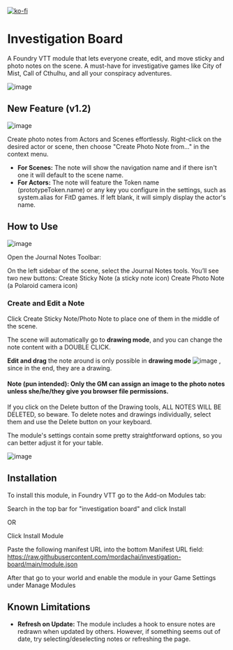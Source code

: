 [![ko-fi](https://ko-fi.com/img/githubbutton_sm.svg)](https://ko-fi.com/W7W01A1ZN1)

# Investigation Board

A Foundry VTT module that lets everyone create, edit, and move sticky and photo notes on the scene. A must-have for investigative games like City of Mist, Call of Cthulhu, and all your conspiracy adventures.

![image](https://github.com/user-attachments/assets/aa6ac7ea-6051-4c10-b88f-c4dcc8a3bd62)

## New Feature (v1.2)

![image](https://github.com/user-attachments/assets/c9205949-ff92-4afa-abc0-1380bd152b18)

Create photo notes from Actors and Scenes effortlessly. Right-click on the desired actor or scene, then choose "Create Photo Note from..." in the context menu.

- **For Scenes:** The note will show the navigation name and if there isn't one it will default to the scene name.
- **For Actors:** The note will feature the Token name (prototypeToken.name) or any key you configure in the settings, such as system.alias for FitD games. If left blank, it will simply display the actor's name.

## How to Use

![image](https://github.com/user-attachments/assets/c922e8d5-b168-4155-a5e3-229c06a54aa0)

Open the Journal Notes Toolbar:

On the left sidebar of the scene, select the Journal Notes tools.
You’ll see two new buttons:
Create Sticky Note (a sticky note icon)
Create Photo Note (a Polaroid camera icon)

### Create and Edit a Note

Click Create Sticky Note/Photo Note to place one of them in the middle of the scene.

The scene will automatically go to __drawing mode__, and you can change the note content with a DOUBLE CLICK.

__Edit and drag__ the note around is only possible in **drawing mode** ![image](https://github.com/user-attachments/assets/4b6ecb10-2ab4-4328-82fb-939bbcca1f91)
, since in the end, they are a drawing. 

#### **Note** (pun intended): Only the GM can assign an image to the photo notes unless she/he/they give you browser file permissions.

If you click on the Delete button of the Drawing tools, ALL NOTES WILL BE DELETED, so beware. To delete notes and drawings individually, select them and use the Delete button on your keyboard.

The module's settings contain some pretty straightforward options, so you can better adjust it for your table. 

![image](https://github.com/user-attachments/assets/47a642e8-ee5f-4d8a-89cf-c670e84276c2)


## Installation

To install this module, in Foundry VTT go to the Add-on Modules tab:

Search in the top bar for "investigation board" and click Install

OR

Click Install Module

Paste the following manifest URL into the bottom Manifest URL field: https://raw.githubusercontent.com/mordachai/investigation-board/main/module.json

After that go to your world and enable the module in your Game Settings under Manage Modules

## Known Limitations

- **Refresh on Update:** The module includes a hook to ensure notes are redrawn when updated by others. However, if something seems out of date, try selecting/deselecting notes or refreshing the page.
